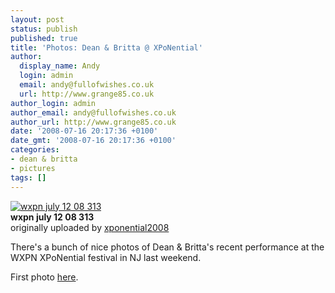 ```yaml
---
layout: post
status: publish
published: true
title: 'Photos: Dean & Britta @ XPoNential'
author:
  display_name: Andy
  login: admin
  email: andy@fullofwishes.co.uk
  url: http://www.grange85.co.uk
author_login: admin
author_email: andy@fullofwishes.co.uk
author_url: http://www.grange85.co.uk
date: '2008-07-16 20:17:36 +0100'
date_gmt: '2008-07-16 20:17:36 +0100'
categories:
- dean & britta
- pictures
tags: []
---
```

<div class="imagebox-a"><a href="http://www.flickr.com/photos/28632707@N07/2673619220/" title="Photo Sharing"><img src="http://farm4.static.flickr.com/3212/2673619220_3fc11ba0a0_m.jpg" alt="wxpn july 12 08 313" /></a><br/><strong>wxpn july 12 08 313</strong><br/>originally uploaded by <a href="http://www.flickr.com/people/28632707@N07/">xponential2008</a></div>
<div>
<p>There's a bunch of nice photos of Dean & Britta's recent performance at the WXPN XPoNential festival in NJ last weekend.</p>
<p>First photo <a href="http://www.flickr.com/photos/28632707@N07/2673618978/in/photostream/">here</a>.</p>
<p><br clear="right"/>
</div>
